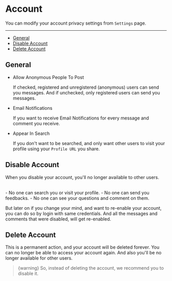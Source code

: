 # Account

You can modify your account privacy settings from `Settings` page.

---

- [General](#General)
- [Disable Account](#Disable-Account)
- [Delete Account](#Delete-Account)


<a name="General"></a>
## General

- Allow Anonymous People To Post

    If checked, registered and unregistered (anonymous) users can send you messages. And if unchecked, only registered users can send you messages.


- Email Notifications

    If you want to receive Email Notifications for every message and comment you receive.
    

- Appear In Search

    If you don't want to be searched, and only want other users to visit your profile using your `Profile URL` you share. 


<a name="Disable-Account"></a>
## Disable Account

When you disable your account, you'll no longer available to other users.

<br>
- No one can search you or visit your profile.
- No one can send you feedbacks.
- No one can see your questions and comment on them.

<br>

But later on if you change your mind, and want to re-enable your account, you can do so by login with same credentials. And all the messages and comments that were disabled, will get re-enabled.


<a name="Delete-Account"></a>
## Delete Account

This is a permanent action, and your account will be deleted forever. You can no longer be able to access your account again. And also you'll be no longer available for other users.


> {warning} So, instead of deleting the account, we recommend you to disable it.